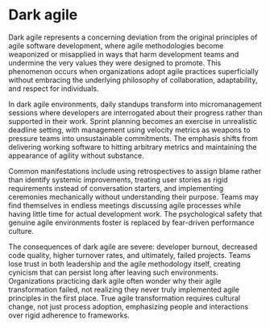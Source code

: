 # Dark agile

Dark agile represents a concerning deviation from the original principles of agile software development, where agile methodologies become weaponized or misapplied in ways that harm development teams and undermine the very values they were designed to promote. This phenomenon occurs when organizations adopt agile practices superficially without embracing the underlying philosophy of collaboration, adaptability, and respect for individuals.

In dark agile environments, daily standups transform into micromanagement sessions where developers are interrogated about their progress rather than supported in their work. Sprint planning becomes an exercise in unrealistic deadline setting, with management using velocity metrics as weapons to pressure teams into unsustainable commitments. The emphasis shifts from delivering working software to hitting arbitrary metrics and maintaining the appearance of agility without substance.

Common manifestations include using retrospectives to assign blame rather than identify systemic improvements, treating user stories as rigid requirements instead of conversation starters, and implementing ceremonies mechanically without understanding their purpose. Teams may find themselves in endless meetings discussing agile processes while having little time for actual development work. The psychological safety that genuine agile environments foster is replaced by fear-driven performance culture.

The consequences of dark agile are severe: developer burnout, decreased code quality, higher turnover rates, and ultimately, failed projects. Teams lose trust in both leadership and the agile methodology itself, creating cynicism that can persist long after leaving such environments. Organizations practicing dark agile often wonder why their agile transformation failed, not realizing they never truly implemented agile principles in the first place. True agile transformation requires cultural change, not just process adoption, emphasizing people and interactions over rigid adherence to frameworks.
